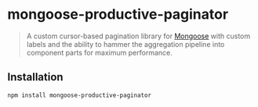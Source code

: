 # mongoose-productive-paginator

> A custom cursor-based pagination library for [Mongoose](http://mongoosejs.com) with custom labels and the ability to hammer the aggregation pipeline into component parts for maximum performance.

## Installation

```sh
npm install mongoose-productive-paginator
